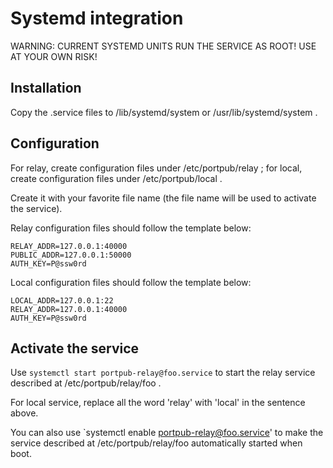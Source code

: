 # Systemd integration

WARNING: CURRENT SYSTEMD UNITS RUN THE SERVICE AS ROOT! USE AT YOUR OWN RISK!

## Installation

Copy the .service files to /lib/systemd/system or /usr/lib/systemd/system .

## Configuration

For relay, create configuration files under /etc/portpub/relay ; for local, create configuration files under /etc/portpub/local .

Create it with your favorite file name (the file name will be used to activate the service).

Relay configuration files should follow the template below:

```
RELAY_ADDR=127.0.0.1:40000
PUBLIC_ADDR=127.0.0.1:50000
AUTH_KEY=P@ssw0rd
```

Local configuration files should follow the template below:

```
LOCAL_ADDR=127.0.0.1:22
RELAY_ADDR=127.0.0.1:40000
AUTH_KEY=P@ssw0rd
```

## Activate the service

Use `systemctl start portpub-relay@foo.service` to start the relay service described at /etc/portpub/relay/foo .

For local service, replace all the word 'relay' with 'local' in the sentence above.

You can also use `systemctl enable portpub-relay@foo.service' to make the service described at /etc/portpub/relay/foo automatically started when boot.
